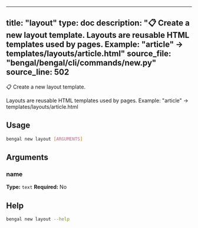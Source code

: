 
---
title: "layout"
type: doc
description: "📋 Create a new layout template.  Layouts are reusable HTML templates used by pages. Example: \"article\" → templates/layouts/article.html"
source_file: "bengal/bengal/cli/commands/new.py"
source_line: 502
---

📋 Create a new layout template.

Layouts are reusable HTML templates used by pages.
Example: "article" → templates/layouts/article.html


## Usage

```bash
bengal new layout [ARGUMENTS]
```

## Arguments

### name

**Type:** `text`
**Required:** No





## Help

```bash
bengal new layout --help
```
